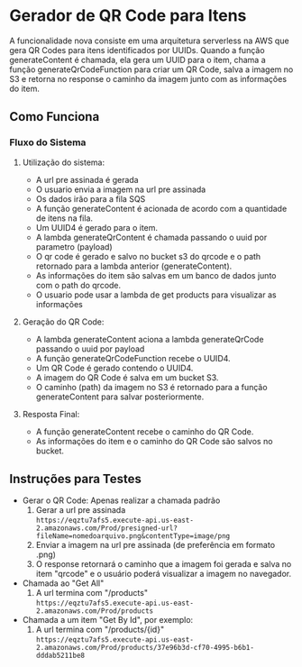 # Gerador de QR Code para Itens
A funcionalidade nova consiste em uma arquitetura serverless na AWS que gera QR Codes para itens identificados por UUIDs. Quando a função generateContent é chamada, ela gera um UUID para o item, chama a função generateQrCodeFunction para criar um QR Code, salva a imagem no S3 e retorna no response o caminho da imagem junto com as informações do item.

## Como Funciona
### Fluxo do Sistema
1. Utilização do sistema:
    - A url pre assinada é gerada
    - O usuario envia a imagem na url pre assinada
    - Os dados irão para a fila SQS
    - A função generateContent é acionada de acordo com a quantidade de itens na fila. 
    - Um UUID4 é gerado para o item.
    - A lambda generateQrContent é chamada passando o uuid por parametro (payload)
    - O qr code é gerado e salvo no bucket s3 do qrcode e o path retornado para a lambda anterior (generateContent).
    - As informações do item são salvas em um banco de dados junto com o path do qrcode.
    - O usuario pode usar a lambda de get products para visualizar as informações

2. Geração do QR Code:
    - A lambda generateContent aciona a lambda generateQrCode passando o uuid por payload
    - A função generateQrCodeFunction recebe o UUID4.
    - Um QR Code é gerado contendo o UUID4.
    - A imagem do QR Code é salva em um bucket S3.
    - O caminho (path) da imagem no S3 é retornado para a função generateContent para salvar posteriormente.

3. Resposta Final:
    - A função generateContent recebe o caminho do QR Code.
    - As informações do item e o caminho do QR Code são salvos no bucket.

## Instruções para Testes
- Gerar o QR Code:  Apenas realizar a chamada padrão
    1. Gerar a url pre assinada\
    `https://eqztu7afs5.execute-api.us-east-2.amazonaws.com/Prod/presigned-url?fileName=nomedoarquivo.png&contentType=image/png`
    2. Enviar a imagem na url pre assinada (de preferência em formato .png)
    3. O response retornará o caminho que a imagem foi gerada e salva no item "qrcode" e o usuário poderá visualizar a imagem no navegador.
- Chamada ao "Get All"
    1. A url termina com "/products"\
    `https://eqztu7afs5.execute-api.us-east-2.amazonaws.com/Prod/products`
- Chamada a um item "Get By Id", por exemplo:
    1. A url termina com "/products/{id}"\
    `https://eqztu7afs5.execute-api.us-east-2.amazonaws.com/Prod/products/37e96b3d-cf70-4995-b6b1-dddab5211be8`
